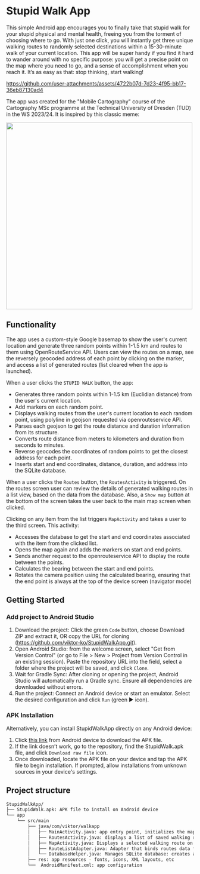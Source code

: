 # Stupid Walk App


This simple Android app encourages you to finally take that stupid walk for your stupid physical and mental health, freeing you from the torment of choosing where to go. With just one click, you will instantly get three unique walking routes to randomly selected destinations within a 15-30-minute walk of your current location. This app will be super handy if you find it hard to wander around with no specific purpose: you will get a precise point on the map where you need to go, and a sense of accomplishment when you reach it. It’s as easy as that: stop thinking, start walking!

https://github.com/user-attachments/assets/4722b07d-7d23-4f95-bb17-36eb87130ad4

The app was created for the "Mobile Cartography" course of the Cartography MSc programme at the Technical University of Dresden (TUD) in the WS 2023/24. It is inspired by this classic meme:

<img src="https://github.com/noeigenschaften/StupidWalkApp/assets/36310815/c09f57d7-ef90-490d-9f81-32cd58e3337c" width="500">

## Functionality 
The app uses a custom-style Google basemap to show the user's current location and generate three random points within 1-1.5 km and routes to them using OpenRouteService API. Users can view the routes on a map, see the reversely geocoded address of each point by clicking on the marker, and access a list of generated routes (list cleared when the app is launched).

When a user clicks the `STUPID WALK` button, the app:
- Generates three random points within 1-1.5 km (Euclidian distance) from the user's current location.
- Add markers on each random point.
- Displays walking routes from the user's current location to each random point, using polyline in geojson requested via openrouteservice API.
- Parses each geojson to get the route distance and duration information from its structure.
- Converts route distance from meters to kilometers and duration from seconds to minutes.
- Reverse geocodes the coordinates of random points to get the closest address for each point.
- Inserts start and end coordinates, distance, duration, and address into the SQLite database.
  
When a user clicks the `Routes` button, the `RoutesActivity` is triggered. On the routes screen user can review the details of generated walking routes in a list view, based on the data from the database. Also, a `Show map` button at the bottom of the screen takes the user back to the main map screen when clicked.

Clicking on any item from the list triggers `MapActivity` and takes a user to the third screen. This activity:
- Accesses the database to get the start and end coordinates associated with the item from the clicked list.
- Opens the map again and adds the markers on start and end points.
- Sends another request to the openrouteservice API to display the route between the points.
- Calculates the bearing between the start and end points.
- Rotates the camera position using the calculated bearing, ensuring that the end point is always at the top of the device screen (navigator mode)

##  Getting Started

###  Add project to Android Studio 
1. Download the project: Click the green `Code` button, choose Download ZIP and extract it, OR copy the URL for cloning (https://github.com/viktor-ko/StupidWalkApp.git).
2. Open Android Studio: from the welcome screen, select "Get from Version Control" (or go to File > New > Project from Version Control in an existing session). Paste the repository URL into the field, select a folder where the project will be saved, and click `Clone`.
3. Wait for Gradle Sync: After cloning or opening the project, Android Studio will automatically run a Gradle sync. Ensure all dependencies are downloaded without errors.
4. Run the project: Connect an Android device or start an emulator. Select the desired configuration and click `Run` (green ▶️ icon).

###  APK Installation
Alternatively, you can install StupidWalkApp directly on any Android device:

1. Click [this link]( https://github.com/viktor-ko/StupidWalkApp/raw/refs/heads/main/StupidWalk.apk) from Android device to download the APK file.
2. If the link doesn’t work, go to the repository, find the StupidWalk.apk file, and click `Download raw file` icon.
3. Once downloaded, locate the APK file on your device and tap the APK file to begin installation. If prompted, allow installations from unknown sources in your device's settings.

## Project structure

```sh
StupidWalkApp/
├── StupidWalk.apk: APK file to install on Android device
└── app
    └── src/main
        ├── java/com/viktor/walkapp
        │   ├── MainActivity.java: app entry point, initializes the map and location services, generates random walking routes
        │   ├── RoutesActivity.java: displays a list of saved walking routes. Users can click on a route to view it individually
        │   ├── MapActivity.java: Displays a selected walking route on the map, adjusts map view like navigator mode
        │   ├── RouteListAdapter.java: Adapter that binds routes data from the database to the list view
        │   └── DatabaseHelper.java: Manages SQLite database: creates a table, inserts route data, clears the table on app launch 
        ├── res: app resources - fonts, icons, XML layouts, etc
        └──  AndroidManifest.xml: app configuration    
```


